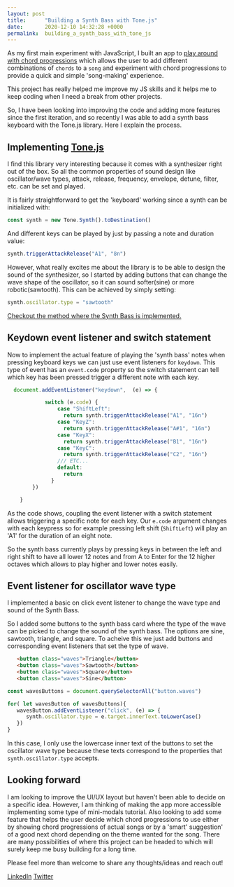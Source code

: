 ```yaml
---
layout: post
title:      "Building a Synth Bass with Tone.js"
date:       2020-12-10 14:32:28 +0000
permalink:  building_a_synth_bass_with_tone_js
---
```



As my first main experiment with JavaScript, I built an app to [play around with chord progressions](https://santiagosalazarpavajeau.github.io/chords_beats_frontend/) which allows the user to add different combinations of `chords` to a `song` and experiment with chord progressions to provide a quick and simple 'song-making' experience.

This project has really helped me improve my JS skills and it helps me to keep coding when I need a break from other projects.

So, I have been looking into improving the code and adding more features since the first iteration, and so recently I was able to add a synth bass keyboard with the Tone.js library. Here I explain the process.

## Implementing [Tone.js](https://tonejs.github.io/)

I find this library very interesting because it comes with a synthesizer right out of the box. So all the common properties of sound design like oscillator/wave types, attack, release, frequency, envelope, detune, filter, etc. can be set and played.

It is fairly straightforward to get the 'keyboard' working since a synth can be initialized with:

``` javascript
const synth = new Tone.Synth().toDestination()
```

And different keys can be played by just by passing a note and duration value:

```javascript
synth.triggerAttackRelease("A1", "8n")
```

However, what really excites me about the library is to be able to design the sound of the synthesizer, so I started by adding buttons that can change the wave shape of the oscillator, so it can sound softer(sine) or more robotic(sawtooth). This can be achieved by simply setting:

```javascript
synth.oscillator.type = "sawtooth"
```

[Checkout the method where the Synth Bass is implemented.](https://github.com/SantiagoSalazarPavajeau/chords_beats_frontend/blob/384b012b8389aa3395e8a692b78ecf9c752cc3f0/adapter.js#L67)

## Keydown event listener and switch statement

Now to implement the actual feature of playing the 'synth bass' notes when pressing keyboard keys we can just use event listeners for `keydown`. This type of event has an `event.code` property so the switch statement can tell which key has been pressed trigger a different note with each key.

``` javascript
  document.addEventListener("keydown",  (e) => {

            switch (e.code) {
                case "ShiftLeft":
                  return synth.triggerAttackRelease("A1", "16n")
                case "KeyZ":
                  return synth.triggerAttackRelease("A#1", "16n")
                case "KeyX":
                  return synth.triggerAttackRelease("B1", "16n")
                case "KeyC":
                  return synth.triggerAttackRelease("C2", "16n")
                /// ETC...
                default:
                  return
              }
        })

    }
```

As the code shows, coupling the event listener with a switch statement allows triggering a specific note for each key. Our `e.code` argument changes with each keypress so for example pressing left shift (`ShiftLeft`) will play an 'A1' for the duration of an eight note.

So the synth bass currently plays by pressing keys in between the left and right shift to have all lower 12 notes and from A to Enter for the 12 higher octaves which allows to play higher and lower notes easily.

## Event listener for oscillator wave type

I implemented a basic on click event listener to change the wave type and sound of the Synth Bass.

So I added some buttons to the synth bass card where the type of the wave can be picked to change the sound of the synth bass. The options are sine, sawtooth, triangle, and square. To acheive this we just add buttons and corresponding event listeners that set the type of wave.

``` html
   <button class="waves">Triangle</button>
   <button class="waves">Sawtooth</button>
   <button class="waves">Square</button>
   <button class="waves">Sine</button>
```

```javascript
const wavesButtons = document.querySelectorAll("button.waves")

for( let wavesButton of wavesButtons){
   wavesButton.addEventListener("click", (e) => {
      synth.oscillator.type = e.target.innerText.toLowerCase()
   })
}
```

In this case, I only use the lowercase inner text of the buttons to set the oscillator wave type because these texts correspond to the properties that `synth.oscillator.type` accepts. 

## Looking forward

I am looking to improve the UI/UX layout but haven't been able to decide on a specific idea. However, I am thinking of making the app more accessible implementing some type of mini-modals tutorial. Also looking to add some feature that helps the user decide which chord progressions to use either by showing chord progressions of actual songs or by a 'smart' suggestion' of a good next chord depending on the theme wanted for the song. There are many possibilities of where this project can be headed to which will surely keep me busy building for a long time.

Please feel more than welcome to share any thoughts/ideas and reach out!

[LinkedIn](https://www.linkedin.com/in/santiago-salazar-pavajeau/)
[Twitter](https://twitter.com/santispavajeau)
